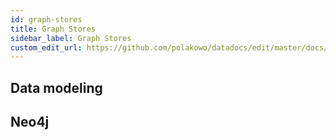 ```yaml
---
id: graph-stores
title: Graph Stores
sidebar_label: Graph Stores
custom_edit_url: https://github.com/polakowo/datadocs/edit/master/docs/big-data/graph-stores.md
---
```


## Data modeling

## Neo4j